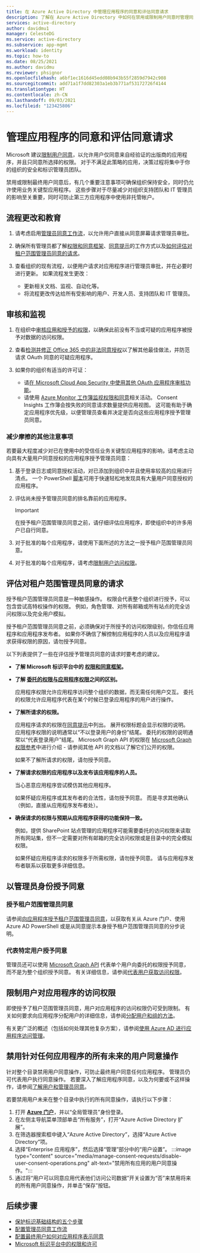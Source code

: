 ```yaml
---
title: 在 Azure Active Directory 中管理应用程序的同意和评估同意请求
description: 了解在 Azure Active Directory 中如何在禁用或限制用户同意时管理同意请求，以及如何评估对应用程序的租户范围管理员同意请求。
services: active-directory
author: davidmu1
manager: CelesteDG
ms.service: active-directory
ms.subservice: app-mgmt
ms.workload: identity
ms.topic: how-to
ms.date: 08/25/2021
ms.author: davidmu
ms.reviewer: phsignor
ms.openlocfilehash: a6bf1ec1616d45edd08b943b55f2859d7942c908
ms.sourcegitcommit: add71a1f7dd82303a1eb3b771af53172726f4144
ms.translationtype: HT
ms.contentlocale: zh-CN
ms.lasthandoff: 09/03/2021
ms.locfileid: "123425806"
---
```

# <a name="managing-consent-to-applications-and-evaluating-consent-requests"></a>管理应用程序的同意和评估同意请求

Microsoft 建议[限制用户同意](../../active-directory/manage-apps/configure-user-consent.md)，以允许用户仅同意来自经验证的出版商的应用程序，并且只同意所选择的权限。 对于不满足此策略的应用，决策过程将集中于你的组织的安全和标识管理员团队。

禁用或限制最终用户同意后，有几个重要注意事项可确保组织保持安全，同时仍允许使用业务关键型应用程序。 这些步骤对于尽量减少对组织支持团队和 IT 管理员的影响至关重要，同时可防止第三方应用程序中使用非托管帐户。

## <a name="process-changes-and-education"></a>流程更改和教育

 1. 请考虑启用[管理员同意工作流](configure-admin-consent-workflow.md)，以允许用户直接从同意屏幕请求管理员审批。

 2. 确保所有管理员都了解[权限和同意框架](../develop/consent-framework.md)、[同意提示](../develop/application-consent-experience.md)的工作方式以及[如何评估对租户范围管理员同意的请求](#evaluating-a-request-for-tenant-wide-admin-consent)。
 3. 查看组织的现有流程，以便用户请求对应用程序进行管理员审批，并在必要时进行更新。 如果流程发生更改：
    * 更新相关文档、监视、自动化等。
    * 将流程更改传达给所有受影响的用户、开发人员、支持团队和 IT 管理员。

## <a name="auditing-and-monitoring"></a>审核和监视

1. 在组织中[审核应用和授予的权限](../../security/fundamentals/steps-secure-identity.md#audit-apps-and-consented-permissions)，以确保此前没有不当或可疑的应用程序被授予对数据的访问权限。

2. 查看[检测并修正 Office 365 中的非法同意授权](/microsoft-365/security/office-365-security/detect-and-remediate-illicit-consent-grants)以了解其他最佳做法，并防范请求 OAuth 同意的可疑应用程序。

3. 如果你的组织有适当的许可证：

    * 请[在 Microsoft Cloud App Security 中使用其他 OAuth 应用程序审核功能](/cloud-app-security/investigate-risky-oauth)。
    * 请使用 [Azure Monitor 工作簿监视权限和同意](../reports-monitoring/howto-use-azure-monitor-workbooks.md)相关活动。 Consent Insights 工作簿会按失败的同意请求数量提供应用视图。 这可能有助于确定应用程序优先级，以便管理员查看并决定是否向这些应用程序授予管理员同意。

### <a name="additional-considerations-for-reducing-friction"></a>减少摩擦的其他注意事项

若要最大程度减少对已在使用中的受信任业务关键型应用程序的影响，请考虑主动向具有大量用户同意授权的应用程序授予管理员同意：

1. 基于登录日志或同意授权活动，对已添加到组织中并且使用率较高的应用进行清点。 一个 PowerShell [脚本](https://gist.github.com/psignoret/41793f8c6211d2df5051d77ca3728c09)可用于快速轻松地发现具有大量用户同意授权的应用程序。

2. 评估尚未授予管理员同意的排名靠前的应用程序。

   > [!IMPORTANT]
   > 在授予租户范围管理员同意之前，请仔细评估应用程序，即使组织中的许多用户已自行同意。

3. 对于批准的每个应用程序，请使用下面所述的方法之一授予租户范围管理员同意。

4. 对于批准的每个应用程序，请考虑[限制用户访问权限](configure-user-consent.md)。

## <a name="evaluating-a-request-for-tenant-wide-admin-consent"></a>评估对租户范围管理员同意的请求

授予租户范围管理员同意是一种敏感操作。  权限会代表整个组织进行授予，可以包含尝试高特权操作的权限。 例如，角色管理、对所有邮箱或所有站点的完全访问权限以及完全用户模拟。

授予租户范围管理员同意之前，必须确保对于所授予的访问权限级别，你信任应用程序和应用程序发布者。 如果你不确信了解控制应用程序的人员以及应用程序请求获得权限的原因，请勿授予同意。

以下列表提供了一些在评估授予管理员同意的请求时要考虑的建议。

* **了解 Microsoft 标识平台中的 [权限和同意框架](../develop/consent-framework.md)。**

* **了解 [委托的权限与应用程序权限](../develop/v2-permissions-and-consent.md#permission-types)之间的区别。**

   应用程序权限允许应用程序访问整个组织的数据，而无需任何用户交互。 委托的权限允许应用程序代表在某个时候已登录应用程序的用户进行操作。

* **了解所请求的权限。**

   应用程序请求的权限在[同意提示](../develop/application-consent-experience.md)中列出。 展开权限标题会显示权限的说明。 应用程序权限的说明通常以“不以登录用户的身份”结尾。 委托的权限的说明通常以“代表登录用户”结尾。 Microsoft Graph API 的权限在 [Microsoft Graph 权限参考](/graph/permissions-reference)中进行介绍 - 请参阅其他 API 的文档以了解它们公开的权限。

   如果不了解所请求的权限，请勿授予同意。

* **了解请求权限的应用程序以及发布该应用程序的人员。**

   当心恶意应用程序尝试模仿其他应用程序。

   如果怀疑应用程序或其发布者的合法性，请勿授予同意。 而是寻求其他确认（例如，直接从应用程序发布者处）。

* **确保请求的权限与预期从应用程序获得的功能保持一致。**

   例如，提供 SharePoint 站点管理的应用程序可能需要委托的访问权限来读取所有网站集，但不一定需要对所有邮箱的完全访问权限或是目录中的完全模拟权限。

   如果怀疑应用程序请求的权限多于所需权限，请勿授予同意。 请与应用程序发布者联系以获取更多详细信息。

## <a name="granting-consent-as-an-administrator"></a>以管理员身份授予同意

### <a name="granting-tenant-wide-admin-consent"></a>授予租户范围管理员同意

请参阅[向应用程序授予租户范围管理员同意](grant-admin-consent.md)，以获取有关从 Azure 门户、使用 Azure AD PowerShell 或是从同意提示本身授予租户范围管理员同意的分步说明。

### <a name="granting-consent-on-behalf-of-a-specific-user"></a>代表特定用户授予同意

管理员还可以使用 [Microsoft Graph API](/graph/use-the-api) 代表单个用户向委托的权限授予同意，而不是为整个组织授予同意。 有关详细信息，请参阅[代表用户获取访问权限](/graph/auth-v2-user)。

## <a name="limiting-user-access-to-applications"></a>限制用户对应用程序的访问权限

即使授予了租户范围管理员同意，用户对应用程序的访问权限仍可受到限制。 有关如何要求向应用程序分配用户的详细信息，请参阅[分配用户和组的方法](./assign-user-or-group-access-portal.md)。

有关更广泛的概述（包括如何处理其他复杂方案），请参阅[使用 Azure AD 进行应用程序访问管理](what-is-access-management.md)。

## <a name="disable-all-future-user-consent-operations-to-any-application"></a>禁用针对任何应用程序的所有未来的用户同意操作

针对整个目录禁用用户同意操作，可防止最终用户同意任何应用程序。 管理员仍可代表用户执行同意操作。 若要深入了解应用程序同意，以及为何要或不这样操作，请参阅[了解用户和管理员同意](../develop/howto-convert-app-to-be-multi-tenant.md)。

若要禁用用户未来在整个目录中执行的所有同意操作，请执行以下步骤：

1. 打开 [**Azure 门户**](https://portal.azure.com/)，并以“全局管理员”身份登录。
2. 在左侧主导航菜单顶部单击“所有服务”，打开“Azure Active Directory 扩展”。
3. 在筛选器搜索框中键入“Azure Active Directory”，选择“Azure Active Directory”项。
4. 选择“Enterprise 应用程序”，然后选择“管理”部分中的“用户设置”。
:::image type="content" source="media/manage-consent-requests/disable-user-consent-operations.png" alt-text="禁用所有应用的用户同意操作。":::
5. 通过将“用户可以同意应用代表他们访问公司数据”开关设置为“否”来禁用将来的所有用户同意操作，并单击“保存”按钮。

## <a name="next-steps"></a>后续步骤

* [保护标识基础结构的五个步骤](../../security/fundamentals/steps-secure-identity.md#before-you-begin-protect-privileged-accounts-with-mfa)
* [配置管理员同意工作流](configure-admin-consent-workflow.md)
* [配置最终用户如何对应用程序表示同意](configure-user-consent.md)
* [Microsoft 标识平台中的权限和许可](../develop/v2-permissions-and-consent.md)
